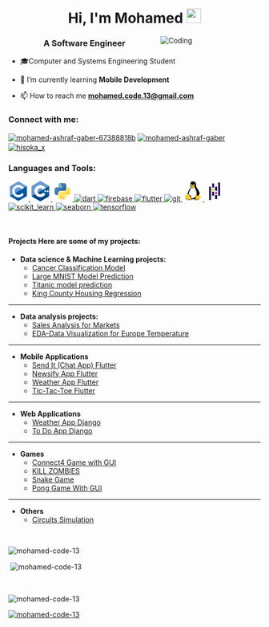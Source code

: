 <h1 align="center">Hi, I'm Mohamed <img src="https://media.giphy.com/media/hvRJCLFzcasrR4ia7z/giphy.gif" width="29px" height="29px"></h1>

<img align="right" alt="Coding" width="200" src="https://media.giphy.com/media/Ws6T5PN7wHv3cY8xy8/giphy.gif">

<h3 align="center">A Software Engineer</h3>

- 🎓Computer and Systems Engineering Student

- 🌱 I’m currently learning **Mobile Development**

- 📫 How to reach me **mohamed.code.13@gmail.com**

<h3 align="left">Connect with me:</h3>
<p align="left">
<a href="https://linkedin.com/in/mohamed-ashraf-gaber-67388818b" target="blank"><img align="center" src="https://raw.githubusercontent.com/rahuldkjain/github-profile-readme-generator/master/src/images/icons/Social/linked-in-alt.svg" alt="mohamed-ashraf-gaber-67388818b" height="30" width="40" /></a>
<a href="https://stackoverflow.com/users/12802557" target="blank"><img align="center" src="https://raw.githubusercontent.com/rahuldkjain/github-profile-readme-generator/master/src/images/icons/Social/stack-overflow.svg" alt="mohamed-ashraf-gaber" height="30" width="40" /></a>
<a href="https://www.leetcode.com/Hisoka_x" target="blank"><img align="center" src="https://raw.githubusercontent.com/rahuldkjain/github-profile-readme-generator/master/src/images/icons/Social/leet-code.svg" alt="hisoka_x" height="30" width="40" /></a>
</p>

<h3 align="left">Languages and Tools:</h3>
<p align="left"> <a href="https://www.cprogramming.com/" target="_blank" rel="noreferrer"> <img src="https://raw.githubusercontent.com/devicons/devicon/master/icons/c/c-original.svg" alt="c" width="40" height="40"/> </a> <a href="https://www.w3schools.com/cpp/" target="_blank" rel="noreferrer"> <img src="https://raw.githubusercontent.com/devicons/devicon/master/icons/cplusplus/cplusplus-original.svg" alt="cplusplus" width="40" height="40"/> </a> <a href="https://www.python.org" target="_blank" rel="noreferrer"> <img src="https://raw.githubusercontent.com/devicons/devicon/master/icons/python/python-original.svg" alt="python" width="40" height="40"/> </a>  <a href="https://dart.dev" target="_blank" rel="noreferrer"> <img src="https://www.vectorlogo.zone/logos/dartlang/dartlang-icon.svg" alt="dart" width="40" height="40"/> </a> <a href="https://firebase.google.com/" target="_blank" rel="noreferrer"> <img src="https://www.vectorlogo.zone/logos/firebase/firebase-icon.svg" alt="firebase" width="40" height="40"/> </a> <a href="https://flutter.dev" target="_blank" rel="noreferrer"> <img src="https://www.vectorlogo.zone/logos/flutterio/flutterio-icon.svg" alt="flutter" width="40" height="40"/> </a> <a href="https://git-scm.com/" target="_blank" rel="noreferrer"> <img src="https://www.vectorlogo.zone/logos/git-scm/git-scm-icon.svg" alt="git" width="40" height="40"/> </a> <a href="https://www.linux.org/" target="_blank" rel="noreferrer"> <img src="https://raw.githubusercontent.com/devicons/devicon/master/icons/linux/linux-original.svg" alt="linux" width="40" height="40"/> </a> <a href="https://pandas.pydata.org/" target="_blank" rel="noreferrer"> <img src="https://raw.githubusercontent.com/devicons/devicon/2ae2a900d2f041da66e950e4d48052658d850630/icons/pandas/pandas-original.svg" alt="pandas" width="40" height="40"/> </a> <a href="https://scikit-learn.org/" target="_blank" rel="noreferrer"> <img src="https://upload.wikimedia.org/wikipedia/commons/0/05/Scikit_learn_logo_small.svg" alt="scikit_learn" width="40" height="40"/> </a> <a href="https://seaborn.pydata.org/" target="_blank" rel="noreferrer"> <img src="https://seaborn.pydata.org/_images/logo-mark-lightbg.svg" alt="seaborn" width="40" height="40"/> </a> <a href="https://www.tensorflow.org" target="_blank" rel="noreferrer"> <img src="https://www.vectorlogo.zone/logos/tensorflow/tensorflow-icon.svg" alt="tensorflow" width="40" height="40"/> </a> </p>

<br><h4>**Projects** Here are some of my projects:</h4>

- **Data science & Machine Learning projects:**
  - [Cancer Classification Model](https://github.com/Mohamed-code-13/Cancer-Classification-Model)
  - [Large MNIST Model Prediction](https://github.com/Mohamed-code-13/Large-MNIST-Model-Prediction)
  - [Titanic model prediction](https://github.com/Mohamed-code-13/Titanic_model_prediction)
  - [King County Housing Regression](https://github.com/Mohamed-code-13/KC-Housing-Regression)

---

- **Data analysis projects:**
  - [Sales Analysis for Markets](https://github.com/Mohamed-code-13/Sales-Analysis-for-Markets)
  - [EDA-Data Visualization for Europe Temperature](https://github.com/Mohamed-code-13/EDA-DataVisualization-SimpleModel-for-EuropeTemperature)

---

- **Mobile Applications**
  - [Send It (Chat App) Flutter](https://github.com/Mohamed-code-13/Send-It-Flutter)
  - [Newsify App Flutter](https://github.com/Mohamed-code-13/newsify_app_flutter)
  - [Weather App Flutter](https://github.com/Mohamed-code-13/weather_app_flutter)
  - [Tic-Tac-Toe Flutter](https://github.com/Mohamed-code-13/Tic-Tac-Toe-Flutter)

---

- **Web Applications**
  - [Weather App Django](https://github.com/Mohamed-code-13/Weather-APP-DJANGO)
  - [To Do App Django](https://github.com/Mohamed-code-13/To-Do-APP)

---

- **Games**
  - [Connect4 Game with GUI](https://github.com/Mohamed-code-13/Connect4-Game-with-GUI)
  - [KILL ZOMBIES](https://github.com/Mohamed-code-13/KILL-ZOMBIES)
  - [Snake Game](https://github.com/Mohamed-code-13/Snake_Game)
  - [Pong Game With GUI](https://github.com/Mohamed-code-13/Pong_Game_With_GUI)

---

- **Others**
  - [Circuits Simulation](https://github.com/Mohamed-code-13/Circuits_Simulation)

<br>
<p><img align="left" src="https://github-readme-stats.vercel.app/api/top-langs?username=mohamed-code-13&show_icons=true&locale=en&layout=compact" alt="mohamed-code-13" /></p>

<br>
<p>&nbsp;<img align="center" src="https://github-readme-stats.vercel.app/api?username=mohamed-code-13&show_icons=true&theme=tokyonight&locale=en" alt="mohamed-code-13" /></p>
<br>

<p><img align="center" src="https://github-readme-streak-stats.herokuapp.com/?user=mohamed-code-13&" alt="mohamed-code-13" /></p>

<p align="left"> <a href="https://github.com/ryo-ma/github-profile-trophy"><img src="https://github-profile-trophy.vercel.app/?username=mohamed-code-13" alt="mohamed-code-13" /></a> </p>
